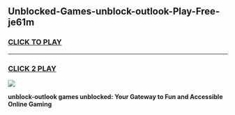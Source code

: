 
## Unblocked-Games-unblock-outlook-Play-Free-je61m
<h3>
<a href="https://premium76.site?title=unblock-outlook&ref=18A1">CLICK TO PLAY</a></h3>
<hr>

<h3>
<a href="https://premium76.site?title=unblock-outlook&ref=18A1">CLICK 2 PLAY</a>
  
</h3>

<a href="https://premium76.site?title=unblock-outlook&ref=18A1"><img src="https://clearcache.store/games.png"></a>


**unblock-outlook games unblocked: Your Gateway to Fun and Accessible Online Gaming**
